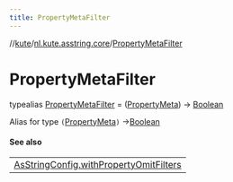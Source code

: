 ```yaml
---
title: PropertyMetaFilter
---
```

//[kute](../../../index.html)/[nl.kute.asstring.core](../index.html)/[PropertyMetaFilter](index.html)



# PropertyMetaFilter

typealias [PropertyMetaFilter](index.html) = ([PropertyMeta](../../nl.kute.asstring.property.meta/-property-meta/index.html)) -&gt; [Boolean](https://kotlinlang.org/api/latest/jvm/stdlib/kotlin/-boolean/index.html)

Alias for type `(`[PropertyMeta](../../nl.kute.asstring.property.meta/-property-meta/index.html)`)` ->[Boolean](https://kotlinlang.org/api/latest/jvm/stdlib/kotlin/-boolean/index.html)



#### See also


| |
|---|
| [AsStringConfig.withPropertyOmitFilters](../../nl.kute.asstring.config/-as-string-config/with-property-omit-filters.html) |

